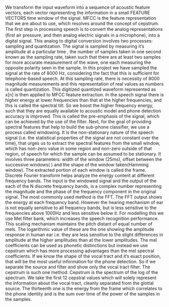 We transform the input waveform into a sequence of acoustic feature vectors, each vector representing the information in a small FEATURE VECTORS time window of the signal. MFCC is the feature representation that we are about to use, which resolves around the concept of cepstrum. The ﬁrst step in processing speech is to convert the analog representations (ﬁrst air pressure, and then analog electric signals in a microphone), into a digital signal. This analog to digital conversion involves two processes: sampling and quantization. The signal is sampled by measuring it’s amplitude at a particular time , the number of samples taken in one second known as the sampling rate, taken such that there are at least two samples for more accurate measurement of the wave, one each measuring the opposite polarity seen in the sample.
In this project we have sampled the signal at the rate of 8000 Hz, considering the fact that this is sufficient for telephone-based speech. At this sampling rate, there is necessity of 8000 magnitude measurements and this representation of real values as numbers is called quantization. This digitized quantized waveform represented as x[n] is then applied to MFCC feature extraction.
In the speech signal there is higher energy at lower frequencies than that at the higher frequencies, and this is called the spectral tilt. So we boost the higher frequency energy, such that they are equally available to acoustic model and phone detection accuracy is improved. This is called the pre-emphasis of the signal, which can be achieved by the use of the filter.
Next, for the goal of providing spectral features that help to build the sub-phone classifier, we use a process called windowing. It is the non-stationary nature of the speech signal (i.e. the statistical properties of the signal are not constant over the time), that urges us to extract the spectral features from the small window, which has non-zero value in some region and non-zero outside of that region,  of speech for which the sample can be assumed to be stationary. It involves three parameters: width of the window (25ms), offset between the successive windows( ) and the shape of the window taken(Hamming window). The extracted portion of each window is called the frame.
Discrete Fourier transform helps analyze the energy content at different frequency bands. The input is the windowed signal and the output of the each of the N discrete frequency bands, is a complex number representing the magnitude and the phase of the frequency component in the original signal. The most commonly used method is the FFT.
The FFT output shows the energy at each frequency band. However the hearing mechanism of ear is not equally sensitive to all frequency bands, but is less sensitive to the frequencies above 1000Hz and less sensitive below it. For modelling this we use Mel filter bank, which increases the speech recognition performance. This scaling mechanism maintains the pitch distant of equal number of mels. The logarithmic value of these are the one showing the amplitude response in human ear i.e. they are less sensitive to the slight differences in amplitude at the higher amplitudes than at the lower amplitudes.
The mel coefficients can be used as phonetic distinctions but instead we use cepstrum which has more processing advantages than the mel spectral coefficients. If we know the shape of the vocal tract and it’s exact position, that will be the most useful information for the phone detection. So if we separate the source and filter and show only the vocal tract filter. The cepstrum is such one method. Cepstrum is the spectrum of the log of the spectrum. We take the first 12 cepstral values which will solely represent the information about the vocal tract, cleanly separated from the glottal source. The thirteenth one is the  energy from the frame which correlates to the phone identity and is the sum over time of the power of the samples in the samples.
